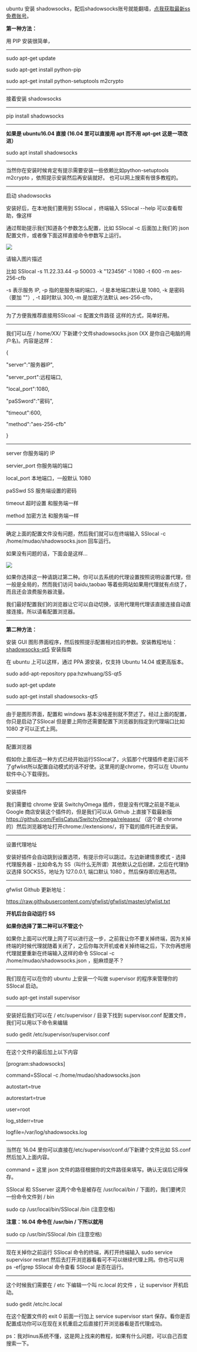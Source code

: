 ubuntu 安装 shadowsocks，配后shadowsocks账号就能翻墙，[点我获取最新ss免费账号](https://github.com/Alvin9999/new-pac/wiki/ss%E5%85%8D%E8%B4%B9%E8%B4%A6%E5%8F%B7)。

**第一种方法：**

用 PIP 安装很简单，

***

sudo apt-get update

sudo apt-get install python-pip

sudo apt-get install python-setuptools m2crypto

***

接着安装 shadowsocks

***

pip install shadowsocks

***

**如果是 ubuntu16.04 直接 (16.04 里可以直接用 apt 而不用 apt-get 这是一项改进）**

sudo apt install shadowsocks


***

当然你在安装时候肯定有提示需要安装一些依赖比如python-setuptools m2crypto ，依照提示安装然后再安装就好。
也可以网上搜索有很多教程的。

***

启动 shadowsocks

安装好后，在本地我们要用到 SSlocal ，终端输入 SSlocal --help 可以查看帮助，像这样

通过帮助提示我们知道各个参数怎么配置，比如 SSlocal -c 后面加上我们的 json 配置文件，或者像下面这样直接命令参数写上运行。

![](https://raw.githubusercontent.com/Alvin9999/pac2/master/linus1.jpg)

请输入图片描述

比如 SSlocal -s 11.22.33.44 -p 50003 -k "123456" -l 1080 -t 600 -m aes-256-cfb

-s 表示服务 IP, -p 指的是服务端的端口，-l 是本地端口默认是 1080, -k 是密码（要加 ""）, -t 超时默认 300,-m 是加密方法默认 aes-256-cfb，

***

为了方便我推荐直接用SSlcoal -c 配置文件路径 这样的方式，简单好用。

***

我们可以在 / home/XX/ 下新建个文件shadowsocks.json (XX 是你自己电脑的用户名)。内容是这样：

{

"server":"服务器IP",

"server_port":远程端口,

"local_port":1080,

"paSSword":"密码",

"timeout":600,

"method":"aes-256-cfb"

}

***

server 你服务端的 IP

servier_port 你服务端的端口

local_port 本地端口，一般默认 1080

paSSwd SS 服务端设置的密码

timeout 超时设置 和服务端一样

method 加密方法 和服务端一样

***

确定上面的配置文件没有问题，然后我们就可以在终端输入 SSlocal -c /home/mudao/shadowsocks.json 回车运行。

如果没有问题的话，下面会是这样...

![](https://raw.githubusercontent.com/Alvin9999/pac2/master/linus2.jpg)


如果你选择这一种请跳过第二种。你可以去系统的代理设置按照说明设置代理，但一般是全局的，然而我们访问 baidu,taobao 等着些网站如果用代理就有点绕了，而且还会浪费服务器流量。

我们最好配置我们的浏览器让它可以自动切换，该用代理用代理该直接连接自动直接连接。所以请看配置浏览器。

***

**第二种方法：**

安装 GUI 图形界面程序，然后按照提示配置相对应的参数。安装教程地址：[shadowsocks-qt5](https://github.com/shadowsocks/shadowsocks-qt5/wiki/%E5%AE%89%E8%A3%85%E6%8C%87%E5%8D%97) 安装指南

在 ubuntu 上可以这样，通过 PPA 源安装，仅支持 Ubuntu 14.04 或更高版本。

sudo add-apt-repository ppa:hzwhuang/SS-qt5

sudo apt-get update

sudo apt-get install shadowsocks-qt5


***


由于是图形界面，配置和 windows 基本没啥差别就不赘述了。经过上面的配置，你只是启动了SSlocal 但是要上网你还需要配置下浏览器到指定到代理端口比如 1080 才可以正式上网。

***

配置浏览器

假如你上面任选一种方式已经开始运行SSlocal了，火狐那个代理插件老是订阅不了gfwlist所以配置自动模式的话不好使。这里用的是chrome，你可以在 Ubuntu 软件中心下载得到。

***


安装插件

我们需要给 chrome 安装 SwitchyOmega 插件，但是没有代理之前是不能从 Google 商店安装这个插件的，但是我们可以从 Github 上直接下载最新版 https://github.com/FelisCatus/SwitchyOmega/releases/ （这个是 chrome 的）然后浏览器地址打开chrome://extensions/，将下载的插件托进去安装。


***


设置代理地址

安装好插件会自动跳到设置选项，有提示你可以跳过。左边新建情景模式 - 选择代理服务器 - 比如命名为 SS（叫什么无所谓）其他默认之后创建，之后在代理协议选择 SOCKS5，地址为 127.0.0.1, 端口默认 1080 。然后保存即应用选项。

***

gfwlist Github 更新地址：

https://raw.githubusercontent.com/gfwlist/gfwlist/master/gfwlist.txt

**开机后台自动运行 SS**

**如果你选择了第二种可以不管这个**

如果你上面可以代理上网了可以进行这一步，之前我让你不要关掉终端，因为关掉终端的时候代理就随着关闭了，之后你每次开机或者关掉终端之后，下次你再想用代理就要重新在终端输入这样的命令 SSlocal -c /home/mudao/shadowsocks.json ，挺麻烦是不？


***


我们现在可以在你的 ubuntu 上安装一个叫做 supervisor 的程序来管理你的 SSlocal 启动。

sudo apt-get install supervisor

***

安装好后我们可以在 / etc/supervisor / 目录下找到 supervisor.conf 配置文件，我们可以用以下命令来编辑

sudo gedit /etc/supervisor/supervisor.conf

***

在这个文件的最后加上以下内容

[program:shadowsocks]

command=SSlocal -c /home/mudao/shadowsocks.json

autostart=true

autorestart=true

user=root

log_stderr=true

logfile=/var/log/shadowsocks.log

***

当然在 16.04 里你可以直接在/etc/supervisor/conf.d/下新建个文件比如 SS.conf 然后加入上面内容。

command = 这里 json 文件的路径根据你的文件路径来填写。确认无误后记得保存。

SSlocal 和 SSserver 这两个命令是被存在 /usr/local/bin / 下面的，我们要拷贝一份命令文件到 / bin

sudo cp /usr/local/bin/SSlocal /bin (注意空格)

**注意：16.04 命令在 /usr/bin / 下所以就用**

sudo cp /usr/bin/SSlocal /bin (注意空格)

***

现在关掉你之前运行 SSlocal 命令的终端，再打开终端输入 sudo service supervisor restart 然后去打开浏览器看看可不可以继续代理上网。你也可以用 ps -ef|grep SSlocal 命令查看 SSlocal 是否在运行。

***

这个时候我们需要在 / etc 下编辑一个叫 rc.local 的文件 ，让 supervisor 开机启动。

sudo gedit /etc/rc.local

在这个配置文件的 exit 0 前面一行加上 service supervisor start 保存。看你是否配置成功你可以在现在关机重启之后直接打开浏览器看是否代理成功。

ps：我对linus系统不懂，这是网上找来的教程，如果有什么问题，可以自己百度搜索一下。